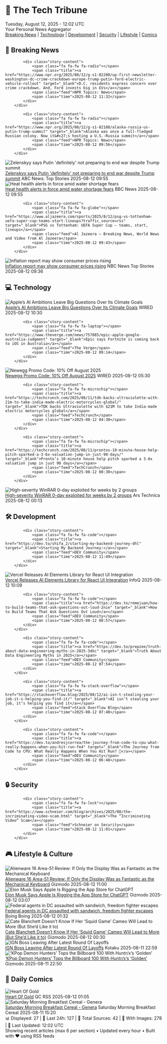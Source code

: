 <!-- Processing 54 RSS feeds at 2025-08-12 12:02:09 UTC -->
<!-- Processing: Saturday Morning Breakfast Cereal -->
<!-- Processing: Poorly Drawn Lines -->
<!-- Processing: Cyanide & Happiness -->
<!-- Processing: Girl Genius -->
<!-- Processing: CNN Top Stories -->
<!-- Processing: CNN Breaking News -->
<!-- Processing: NPR News -->
<!-- Processing: Reuters World News -->
<!-- Processing: NBC News Breaking -->
<!-- Processing: Guardian World News -->
<!-- Processing: TechCrunch -->
<!-- Processing: O'Reilly Radar -->
<!-- Processing: Lobsters Python -->
<!-- Processing: Dev.to -->
<!-- Processing: StackOverflow Blog -->
<!-- Processing: It's FOSS -->
<!-- Processing: Ubuntu Blog -->
<!-- Processing: GitHub Blog -->
<!-- Processing: GitLab Blog -->
<!-- Processing: The Pragmatic Engineer -->
<!-- Processing: Lifehacker -->
<!-- Processing: Krebs on Security -->
<!-- Processing: Schneier on Security -->
<!-- Generated 4 new posts out of 23 feeds processed -->
<div class="newspaper-header">
    <h1 class="newspaper-title">📰 The Tech Tribune</h1>
    <div class="newspaper-date">Tuesday, August 12, 2025 - 12:02 UTC</div>
    <div class="newspaper-subtitle">Your Personal News Aggregator</div>
</div>

<div class="newspaper-nav">
    <a href="#breaking">Breaking News</a> |
    <a href="#tech">Technology</a> |
    <a href="#dev">Development</a> |
    <a href="#security">Security</a> |
    <a href="#lifestyle">Lifestyle</a> |
    <a href="#webcomics">Comics</a>
</div>

<div class="news-section breaking-news" id="breaking">
<h2 class="section-header">🚨 Breaking News</h2>
<div class="stories-container">
<div class="story">
            
            <div class="story-content">
                <span class="fa fa-fw fa-radio"></span>
                <span class="title"><a href="https://www.npr.org/2025/08/12/g-s1-82200/up-first-newsletter-washington-dc-crime-crackdown-europe-trump-putin-ford-electric-vehicle-rollout" target="_blank">D.C. residents express concern over crime crackdown. And, Ford invests big in EVs</a></span>
                <span class="feed">NPR Topics: News</span>
                <span class="time">2025-08-12 11:32</span>
            </div>
        </div>
<div class="story">
            
            <div class="story-content">
                <span class="fa fa-fw fa-radio"></span>
                <span class="title"><a href="https://www.npr.org/2025/08/12/g-s1-82188/alaska-russia-us-putin-trump-summit" target="_blank">Alaska was once a full-fledged Russian colony. Now it&#x27;s hosting a U.S.-Russia summit</a></span>
                <span class="feed">NPR Topics: News</span>
                <span class="time">2025-08-12 09:56</span>
            </div>
        </div>
<div class="story">
            <img src="https://s.abcnews.com/images/International/Ukraine-training-DB-250812_1754983437441_hpMain_4x3t_384.jpg" alt="Zelenskyy says Putin &#x27;definitely&#x27; not preparing to end war despite Trump summit" class="story-image" loading="lazy" onerror="this.style.display='none'">
            <div class="story-content">
                <span class="fa fa-fw fa-tv"></span>
                <span class="title"><a href="https://abcnews.go.com/International/zelenskyy-putin-preparing-end-war-despite-trump-summit/story?id=124567946" target="_blank">Zelenskyy says Putin &#x27;definitely&#x27; not preparing to end war despite Trump summit</a></span>
                <span class="feed">ABC News: Top Stories</span>
                <span class="time">2025-08-12 09:55</span>
            </div>
        </div>
<div class="story">
            <img src="https://ichef.bbci.co.uk/ace/standard/240/cpsprodpb/cb43/live/7587bfe0-775d-11f0-89ee-73563f6604dd.jpg" alt="Heat health alerts in force amid water shortage fears" class="story-image" loading="lazy" onerror="this.style.display='none'">
            <div class="story-content">
                <span class="fa fa-fw fa-flag"></span>
                <span class="title"><a href="https://www.bbc.com/news/articles/czerrzdewzxo?at_medium=RSS&at_campaign=rss" target="_blank">Heat health alerts in force amid water shortage fears</a></span>
                <span class="feed">BBC News</span>
                <span class="time">2025-08-12 09:55</span>
            </div>
        </div>
<div class="story">
            
            <div class="story-content">
                <span class="fa fa-fw fa-globe"></span>
                <span class="title"><a href="https://www.aljazeera.com/sports/2025/8/12/psg-vs-tottenham-uefa-super-cup-teams-start-lineups?traffic_source=rss" target="_blank">PSG vs Tottenham: UEFA Super Cup – teams, start, lineups</a></span>
                <span class="feed">Al Jazeera – Breaking News, World News and Video from Al Jazeera</span>
                <span class="time">2025-08-12 09:43</span>
            </div>
        </div>
<div class="story">
            <img src="https://media-cldnry.s-nbcnews.com/image/upload/t_fit_1500w/rockcms/2025-08/250811-shopping-street-inflation-cs-657090.jpg" alt="Inflation report may show consumer prices rising" class="story-image" loading="lazy" onerror="this.style.display='none'">
            <div class="story-content">
                <span class="fa fa-fw fa-broadcast-tower"></span>
                <span class="title"><a href="https://www.nbcnews.com/business/economy/july-2025-inflation-prices-rising-tariffs-what-to-know-rcna224267" target="_blank">Inflation report may show consumer prices rising</a></span>
                <span class="feed">NBC News Top Stories</span>
                <span class="time">2025-08-12 09:36</span>
            </div>
        </div>
</div>
</div>
<div class="news-section tech-news" id="tech">
<h2 class="section-header">💻 Technology</h2>
<div class="stories-container">
<div class="story">
            <img src="https://media.wired.com/photos/687a8668c537c576e07c5474/master/pass/gear_apple_eco_policies.jpg" alt="Apple’s AI Ambitions Leave Big Questions Over Its Climate Goals" class="story-image" loading="lazy" onerror="this.style.display='none'">
            <div class="story-content">
                <span class="fa fa-fw fa-bolt"></span>
                <span class="title"><a href="https://www.wired.com/story/apples-ai-ambitions-leave-big-questions-over-its-climate-goals/" target="_blank">Apple’s AI Ambitions Leave Big Questions Over Its Climate Goals</a></span>
                <span class="feed">WIRED</span>
                <span class="time">2025-08-12 10:30</span>
            </div>
        </div>
<div class="story">
            
            <div class="story-content">
                <span class="fa fa-fw fa-laptop"></span>
                <span class="title"><a href="https://www.theverge.com/news/757885/epic-apple-google-australia-judgment" target="_blank">Epic says Fortnite is coming back to iOS in Australia</a></span>
                <span class="feed">The Verge</span>
                <span class="time">2025-08-12 09:14</span>
            </div>
        </div>
<div class="story">
            <img src="https://media.wired.com/photos/66ea077039cb65abef27cd6f/master/pass/WIRED-Coupons-9.jpg" alt="Newegg Promo Code: 10% Off August 2025" class="story-image" loading="lazy" onerror="this.style.display='none'">
            <div class="story-content">
                <span class="fa fa-fw fa-bolt"></span>
                <span class="title"><a href="https://www.wired.com/story/newegg-promo-code/" target="_blank">Newegg Promo Code: 10% Off August 2025</a></span>
                <span class="feed">WIRED</span>
                <span class="time">2025-08-12 05:30</span>
            </div>
        </div>
<div class="story">
            
            <div class="story-content">
                <span class="fa fa-fw fa-microchip"></span>
                <span class="title"><a href="https://techcrunch.com/2025/08/11/tdk-backs-ultraviolette-with-21m-to-take-india-made-electric-motorcycles-global/" target="_blank">TDK backs Ultraviolette with $21M to take India-made electric motorcycles global</a></span>
                <span class="feed">TechCrunch</span>
                <span class="time">2025-08-12 04:30</span>
            </div>
        </div>
<div class="story">
            
            <div class="story-content">
                <span class="fa fa-fw fa-microchip"></span>
                <span class="title"><a href="https://techcrunch.com/2025/08/11/prontos-10-minute-house-help-pitch-sparked-a-3-6x-valuation-jump-in-just-90-days/" target="_blank">Pronto’s 10-minute house help pitch sparked a 3.6x valuation jump in just 90 days</a></span>
                <span class="feed">TechCrunch</span>
                <span class="time">2025-08-12 00:30</span>
            </div>
        </div>
<div class="story">
            <img src="https://cdn.arstechnica.net/wp-content/uploads/2025/05/malware-threat-500x500.jpg" alt="High-severity WinRAR 0-day exploited for weeks by 2 groups" class="story-image" loading="lazy" onerror="this.style.display='none'">
            <div class="story-content">
                <span class="fa fa-fw fa-cog"></span>
                <span class="title"><a href="https://arstechnica.com/security/2025/08/high-severity-winrar-0-day-exploited-for-weeks-by-2-groups/" target="_blank">High-severity WinRAR 0-day exploited for weeks by 2 groups</a></span>
                <span class="feed">Ars Technica</span>
                <span class="time">2025-08-12 00:13</span>
            </div>
        </div>
</div>
</div>
<div class="news-section dev-news" id="dev">
<h2 class="section-header">🛠️ Development</h2>
<div class="stories-container">
<div class="story">
            
            <div class="story-content">
                <span class="fa fa-fw fa-code"></span>
                <span class="title"><a href="https://dev.to/shifa_2/starting-my-backend-journey-dhl" target="_blank">Starting My Backend Journey:</a></span>
                <span class="feed">DEV Community</span>
                <span class="time">2025-08-12 11:49</span>
            </div>
        </div>
<div class="story">
            <img src="https://res.infoq.com/news/2025/08/vercel-ai-sdk/en/headerimage/generatedHeaderImage-1754943364006.jpg" alt="Vercel Releases AI Elements Library for React UI Integration" class="story-image" loading="lazy" onerror="this.style.display='none'">
            <div class="story-content">
                <span class="fa fa-fw fa-info-circle"></span>
                <span class="title"><a href="https://www.infoq.com/news/2025/08/vercel-ai-sdk/?utm_campaign=infoq_content&utm_source=infoq&utm_medium=feed&utm_term=global" target="_blank">Vercel Releases AI Elements Library for React UI Integration</a></span>
                <span class="feed">InfoQ</span>
                <span class="time">2025-08-12 10:09</span>
            </div>
        </div>
<div class="story">
            
            <div class="story-content">
                <span class="fa fa-fw fa-code"></span>
                <span class="title"><a href="https://dev.to/remejuan/how-to-build-teams-that-ask-questions-out-loud-2nie" target="_blank">How to Build Teams That Ask Questions Out Loud</a></span>
                <span class="feed">DEV Community</span>
                <span class="time">2025-08-12 08:57</span>
            </div>
        </div>
<div class="story">
            
            <div class="story-content">
                <span class="fa fa-fw fa-code"></span>
                <span class="title"><a href="https://dev.to/prepzee/truth-about-data-engineering-myths-in-2025-3dkc" target="_blank">Truth About Data Engineering Myths in 2025</a></span>
                <span class="feed">DEV Community</span>
                <span class="time">2025-08-12 07:54</span>
            </div>
        </div>
<div class="story">
            
            <div class="story-content">
                <span class="fa fa-fw fa-stack-overflow"></span>
                <span class="title"><a href="https://stackoverflow.blog/2025/08/12/ai-isn-t-stealing-your-job-it-s-helping-you-find-it/" target="_blank">AI isn’t stealing your job, it’s helping you find it</a></span>
                <span class="feed">Stack Overflow Blog</span>
                <span class="time">2025-08-12 07:40</span>
            </div>
        </div>
<div class="story">
            
            <div class="story-content">
                <span class="fa fa-fw fa-code"></span>
                <span class="title"><a href="https://dev.to/andresjcorrea/the-journey-from-code-to-cpu-what-really-happens-when-you-hit-run-fe4" target="_blank">The Journey from Code to CPU: What Really Happens When You Hit Run? 🚀</a></span>
                <span class="feed">DEV Community</span>
                <span class="time">2025-08-12 06:48</span>
            </div>
        </div>
</div>
</div>
<div class="news-section security-news" id="security">
<h2 class="section-header">🔒 Security</h2>
<div class="stories-container">
<div class="story">
            
            <div class="story-content">
                <span class="fa fa-fw fa-lock"></span>
                <span class="title"><a href="https://www.schneier.com/blog/archives/2025/08/the-incriminating-video-scam.html" target="_blank">The “Incriminating Video” Scam</a></span>
                <span class="feed">Schneier on Security</span>
                <span class="time">2025-08-12 11:01</span>
            </div>
        </div>
</div>
</div>
<div class="news-section lifestyle-news" id="lifestyle">
<h2 class="section-header">🎮 Lifestyle & Culture</h2>
<div class="stories-container">
<div class="story">
            <img src="https://gizmodo.com/app/uploads/2025/08/Alienware-Area-51-16-inch-18-inch-Gaming-Laptop-review-10.jpg" alt="Alienware 16 Area-51 Review: If Only the Display Was as Fantastic as the Mechanical Keyboard" class="story-image" loading="lazy" onerror="this.style.display='none'">
            <div class="story-content">
                <span class="fa fa-fw fa-computer"></span>
                <span class="title"><a href="https://gizmodo.com/alienware-16-area-51-review-if-only-the-display-was-as-fantastic-as-the-mechanical-keyboard-2000640678" target="_blank">Alienware 16 Area-51 Review: If Only the Display Was as Fantastic as the Mechanical Keyboard</a></span>
                <span class="feed">Gizmodo</span>
                <span class="time">2025-08-12 11:00</span>
            </div>
        </div>
<div class="story">
            <img src="https://gizmodo.com/app/uploads/2020/11/nkfymakb0t5icflu8bxx.jpg" alt="Elon Musk Says Apple Is Rigging the App Store for ChatGPT" class="story-image" loading="lazy" onerror="this.style.display='none'">
            <div class="story-content">
                <span class="fa fa-fw fa-computer"></span>
                <span class="title"><a href="https://gizmodo.com/elon-musk-says-apple-is-rigging-the-app-store-for-chatgpt-2000641677" target="_blank">Elon Musk Says Apple Is Rigging the App Store for ChatGPT</a></span>
                <span class="feed">Gizmodo</span>
                <span class="time">2025-08-12 03:07</span>
            </div>
        </div>
<div class="story">
            <img src="https://i0.wp.com/boingboing.net/wp-content/uploads/2024/04/FBI-e1754962308859.jpeg?fit=768%2C550&amp;quality=60&amp;ssl=1" alt="Federal agents in DC assaulted with sandwich, freedom fighter escapes" class="story-image" loading="lazy" onerror="this.style.display='none'">
            <div class="story-content">
                <span class="fa fa-fw fa-arrow-right"></span>
                <span class="title"><a href="https://boingboing.net/2025/08/11/federal-agents-in-dc-assaulted-with-sandwich-freedom-fighter-escapes.html" target="_blank">Federal agents in DC assaulted with sandwich, freedom fighter escapes</a></span>
                <span class="feed">Boing Boing</span>
                <span class="time">2025-08-12 01:32</span>
            </div>
        </div>
<div class="story">
            <img src="https://gizmodo.com/app/uploads/2025/08/cate-blanchett-netflix.jpg" alt="Cate Blanchett Doesn’t Know If Her ‘Squid Game’ Cameo Will Lead to More (But She’d Like it to)" class="story-image" loading="lazy" onerror="this.style.display='none'">
            <div class="story-content">
                <span class="fa fa-fw fa-computer"></span>
                <span class="title"><a href="https://gizmodo.com/cate-blanchett-doesnt-know-if-her-squid-game-cameo-will-lead-to-more-but-shed-like-it-to-2000641517" target="_blank">Cate Blanchett Doesn’t Know If Her ‘Squid Game’ Cameo Will Lead to More (But She’d Like it to)</a></span>
                <span class="feed">Gizmodo</span>
                <span class="time">2025-08-12 00:30</span>
            </div>
        </div>
<div class="story">
            <img src="https://kotaku.com/app/uploads/2025/08/john-davison-.jpg" alt="IGN Boss Leaving After Latest Round Of Layoffs" class="story-image" loading="lazy" onerror="this.style.display='none'">
            <div class="story-content">
                <span class="fa fa-fw fa-gamepad"></span>
                <span class="title"><a href="https://kotaku.com/ign-john-davison-ziff-davis-layoffs-union-games-media-2000616972" target="_blank">IGN Boss Leaving After Latest Round Of Layoffs</a></span>
                <span class="feed">Kotaku</span>
                <span class="time">2025-08-11 22:59</span>
            </div>
        </div>
<div class="story">
            <img src="https://gizmodo.com/app/uploads/2025/08/kpop-demon-hunters-netflix.jpg" alt="‘KPop Demon Hunters’ Tops the Billboard 100 With Huntr/x’s ‘Golden’" class="story-image" loading="lazy" onerror="this.style.display='none'">
            <div class="story-content">
                <span class="fa fa-fw fa-computer"></span>
                <span class="title"><a href="https://gizmodo.com/kpop-demon-hunters-tops-the-billboard-100-with-huntr-xs-golden-2000641599" target="_blank">‘KPop Demon Hunters’ Tops the Billboard 100 With Huntr/x’s ‘Golden’</a></span>
                <span class="feed">Gizmodo</span>
                <span class="time">2025-08-11 22:50</span>
            </div>
        </div>
</div>
</div>
<div class="news-section webcomics-section" id="webcomics">
<h2 class="section-header">🎨 Daily Comics</h2>
<div class="stories-container">
<div class="story">
            <img src="http://www.questionablecontent.net/comics/5633.png" alt="Heart Of Gold" class="story-image" loading="lazy" onerror="this.style.display='none'">
            <div class="story-content">
                <span class="fa fa-fw fa-music"></span>
                <span class="title"><a href="http://questionablecontent.net/view.php?comic=5633" target="_blank">Heart Of Gold</a></span>
                <span class="feed">QC RSS</span>
                <span class="time">2025-08-12 01:05</span>
            </div>
        </div>
<div class="story">
            <img src="https://www.smbc-comics.com/comics/1754597412-20250811.png" alt="Saturday Morning Breakfast Cereal - Genera" class="story-image" loading="lazy" onerror="this.style.display='none'">
            <div class="story-content">
                <span class="fa fa-fw fa-smile"></span>
                <span class="title"><a href="https://www.smbc-comics.com/comic/genera" target="_blank">Saturday Morning Breakfast Cereal - Genera</a></span>
                <span class="feed">Saturday Morning Breakfast Cereal</span>
                <span class="time">2025-08-11 15:20</span>
            </div>
        </div>
</div>
</div>

<div class="newspaper-footer">
    <div class="stats">
        📊 Displayed: 27 | 📅 Last 24h: 127 | 📡 Total Sources: 42 | 📸 With Images: 278 |
        🔄 Last Updated: 12:02 UTC
    </div>
    <div class="footer-note">
        Showing recent articles (max 6 per section) • Updated every hour • Built with ❤️ using RSS feeds
    </div>
</div>
